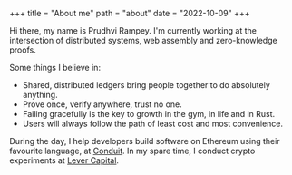 +++
title = "About me"
path = "about"
date = "2022-10-09"
+++


Hi there, my name is Prudhvi Rampey.
I'm currently working at the intersection of distributed systems, web assembly and zero-knowledge proofs.

Some things I believe in:
- Shared, distributed ledgers bring people together to do absolutely anything.
- Prove once, verify anywhere, trust no one.
- Failing gracefully is the key to growth in the gym, in life and in Rust.
- Users will always follow the path of least cost and most convenience.

During the day, I help developers build software on Ethereum using their favourite language, at [Conduit](https://stf.xyz). In my spare time, I conduct crypto experiments at [Lever Capital](https://github.com/LeverCapital/anon-my-rpc). 
